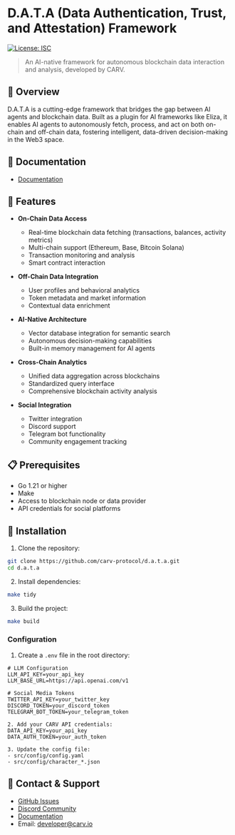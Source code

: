 # D.A.T.A (Data Authentication, Trust, and Attestation) Framework

[![License: ISC](https://img.shields.io/badge/License-ISC-blue.svg)](https://opensource.org/licenses/ISC)

> An AI-native framework for autonomous blockchain data interaction and analysis, developed by CARV.

## 🌟 Overview

D.A.T.A is a cutting-edge framework that bridges the gap between AI agents and blockchain data. Built as a plugin for AI frameworks like Eliza, it enables AI agents to autonomously fetch, process, and act on both on-chain and off-chain data, fostering intelligent, data-driven decision-making in the Web3 space.

## 📖 Documentation

- [Documentation](https://docs.carv.io/d.a.t.a.-ai-framework/introduction)

## 🚀 Features

- **On-Chain Data Access**
  - Real-time blockchain data fetching (transactions, balances, activity metrics)
  - Multi-chain support (Ethereum, Base, Bitcoin Solana)
  - Transaction monitoring and analysis
  - Smart contract interaction

- **Off-Chain Data Integration**
  - User profiles and behavioral analytics
  - Token metadata and market information
  - Contextual data enrichment

- **AI-Native Architecture**
  - Vector database integration for semantic search
  - Autonomous decision-making capabilities
  - Built-in memory management for AI agents

- **Cross-Chain Analytics**
  - Unified data aggregation across blockchains
  - Standardized query interface
  - Comprehensive blockchain activity analysis

- **Social Integration**
  - Twitter integration
  - Discord support
  - Telegram bot functionality
  - Community engagement tracking

## 📋 Prerequisites

- Go 1.21 or higher
- Make
- Access to blockchain node or data provider
- API credentials for social platforms

## 🔧 Installation

1. Clone the repository:
```bash
git clone https://github.com/carv-protocol/d.a.t.a.git
cd d.a.t.a
```

2. Install dependencies:
```bash
make tidy
```

3. Build the project:
```bash
make build
```

### Configuration

1. Create a `.env` file in the root directory:
```env
# LLM Configuration
LLM_API_KEY=your_api_key
LLM_BASE_URL=https://api.openai.com/v1

# Social Media Tokens
TWITTER_API_KEY=your_twitter_key
DISCORD_TOKEN=your_discord_token
TELEGRAM_BOT_TOKEN=your_telegram_token

2. Add your CARV API credentials:
DATA_API_KEY=your_api_key
DATA_AUTH_TOKEN=your_auth_token

3. Update the config file:
- src/config/config.yaml
- src/config/character_*.json
```

## 📮 Contact & Support

- [GitHub Issues](https://github.com/carv-protocol/d.a.t.a/issues)
- [Discord Community](https://discord.gg/gjK2BJhHWN)
- [Documentation](https://docs.carv.io/d.a.t.a.-ai-framework/introduction)
- Email: developer@carv.io
